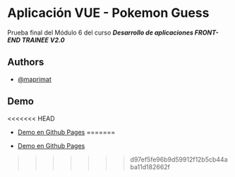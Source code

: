 # Aplicación VUE - Pokemon Guess

Prueba final del Módulo 6 del curso _**Desarrollo de aplicaciones FRONT-END TRAINEE V2.0**_
## Authors

- [@maprimat](https://www.github.com/maprimat)


## Demo
<<<<<<< HEAD

- [Demo en Github Pages](https://maprimat.github.io/PokemonGuess/)
=======

- [Demo en Github Pages](xD)

>>>>>>> d97ef5fe96b9d59912f12b5cb44aba11d182662f

